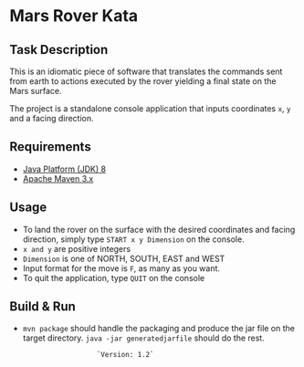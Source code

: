 # Mars Rover Kata

## Task Description

This is an idiomatic piece of software that translates the commands sent from earth to actions executed by the rover yielding a final state on the Mars surface.

The project is a standalone console application that inputs coordinates `x`, `y` and a facing direction.

Requirements
------------
* [Java Platform (JDK) 8](http://www.oracle.com/technetwork/java/javase/downloads/index.html)
* [Apache Maven 3.x](http://maven.apache.org/)

 Usage 
-----------
* To land the rover on the surface with the desired coordinates and facing direction, simply type `START x y Dimension` on the console.
* `x and y` are positive integers 
* `Dimension` is one of NORTH, SOUTH, EAST and WEST
* Input format for the move is `F`, as many as you want.
* To quit the application, type `QUIT` on the console

Build & Run
-----------
* `mvn package` should handle the packaging and produce the jar file on the target directory. `java -jar generatedjarfile` should do the rest.

                        `Version: 1.2`
